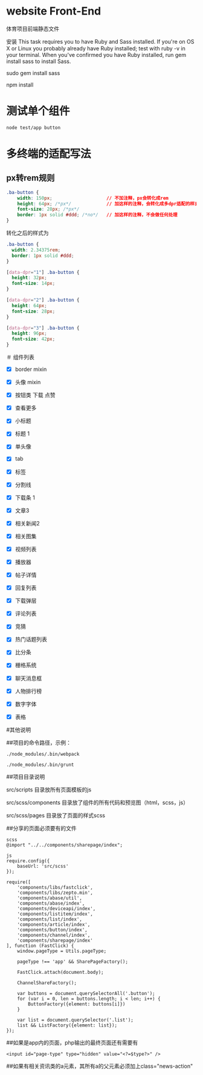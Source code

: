 # website Front-End
体育项目前端静态文件

安装
This task requires you to have Ruby and Sass installed. If you're on OS X or Linux you probably already have Ruby installed; test with ruby -v in your terminal. When you've confirmed you have Ruby installed, run gem install sass to install Sass.

sudo gem install sass

npm install

# 测试单个组件
``` bash
node test/app button
```

# 多终端的适配写法
## px转rem规则
``` css
.ba-button {
    width: 150px;                    // 不加注释，px会转化成rem
    height: 64px; /*px*/             // 加这样的注释，会转化成多dpr适配的样式
    font-size: 28px; /*px*/          
    border: 1px solid #ddd; /*no*/   // 加这样的注释，不会做任何处理
}
```
转化之后的样式为
``` css
.ba-button {
  width: 2.34375rem;
  border: 1px solid #ddd;
}

[data-dpr="1"] .ba-button {
  height: 32px;
  font-size: 14px;
}

[data-dpr="2"] .ba-button {
  height: 64px;
  font-size: 28px;
}

[data-dpr="3"] .ba-button {
  height: 96px;
  font-size: 42px;
}
```
＃ 组件列表
- [x] border mixin
- [x] 头像 mixin
- [x] 按钮类 下载 点赞
- [x] 查看更多
- [x] 小标题
- [x] 标题 1
- [x] 单头像
- [x] tab
- [x] 标签
- [x] 分割线
- [x] 下载条   1 
- [x] 文章3
- [x] 相关新闻2
- [x] 相关图集
- [x] 视频列表
- [x] 播放器
- [x] 帖子详情
- [x] 回复列表
- [x] 下载弹层 
- [x] 评论列表
- [x] 竞猜
- [x] 热门话题列表
- [x] 比分条
- [x] 栅格系统
- [x] 聊天消息框
- [x] 人物排行榜
- [x] 数字字体
- [x] 表格


#其他说明

##项目的命令路径，示例：

`./node_modules/.bin/webpack`

`./node_modules/.bin/grunt`


##项目目录说明

src/scripts 目录放所有页面模板的js

src/scss/components 目录放了组件的所有代码和预览图（html，scss，js）

src/scss/pages 目录放了页面的样式scss

##分享的页面必须要有的文件

```
scss
@import "../../components/sharepage/index";

js
require.config({
    baseUrl: 'src/scss'
});

require([
    'components/libs/fastclick',
    'components/libs/zepto.min',
    'components/abase/util',
    'components/abase/index',
    'components/deviceapi/index',
    'components/listitem/index',
    'components/list/index',
    'components/article/index',
    'components/button/index',
    'components/channel/index',
    'components/sharepage/index'
], function (FastClick) {
    window.pageType = Utils.pageType;

    pageType !== 'app' && SharePageFactory();

    FastClick.attach(document.body);

    ChannelShareFactory();

    var buttons = document.querySelectorAll('.button');
    for (var i = 0, len = buttons.length; i < len; i++) {
        ButtonFactory({element: buttons[i]})
    }

    var list = document.querySelector('.list');
    list && ListFactory({element: list});
});
```

##如果是app内的页面，php输出的最终页面还有需要有

`<input id="page-type" type="hidden" value="<?=$type?>" />`

##如果有相关资讯类的a元素，其所有a的父元素必须加上class="news-action"